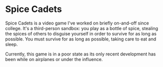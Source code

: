 # Spice Cadets

Spice Cadets is a video game I've worked on briefly on-and-off since college.
It's a third-person sandbox: you play as a bottle of spice, stealing the spices
of others to disguise yourself in order to survive for as long as possible. You
must survive for as long as possible, taking care to eat and sleep.

Currently, this game is in a poor state as its only recent development has been
while on airplanes or under the influence.

